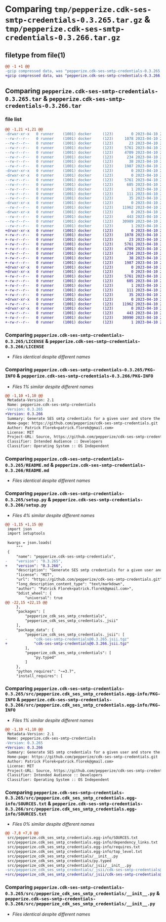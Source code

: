 # Comparing `tmp/pepperize.cdk-ses-smtp-credentials-0.3.265.tar.gz` & `tmp/pepperize.cdk-ses-smtp-credentials-0.3.266.tar.gz`

## filetype from file(1)

```diff
@@ -1 +1 @@
-gzip compressed data, was "pepperize.cdk-ses-smtp-credentials-0.3.265.tar", last modified: Mon Apr 10 23:10:07 2023, max compression
+gzip compressed data, was "pepperize.cdk-ses-smtp-credentials-0.3.266.tar", last modified: Mon Apr 10 23:15:18 2023, max compression
```

## Comparing `pepperize.cdk-ses-smtp-credentials-0.3.265.tar` & `pepperize.cdk-ses-smtp-credentials-0.3.266.tar`

### file list

```diff
@@ -1,21 +1,21 @@
-drwxr-xr-x   0 runner    (1001) docker     (123)        0 2023-04-10 23:10:07.008903 pepperize.cdk-ses-smtp-credentials-0.3.265/
--rw-r--r--   0 runner    (1001) docker     (123)     1078 2023-04-10 23:09:55.000000 pepperize.cdk-ses-smtp-credentials-0.3.265/LICENSE
--rw-r--r--   0 runner    (1001) docker     (123)       23 2023-04-10 23:09:55.000000 pepperize.cdk-ses-smtp-credentials-0.3.265/MANIFEST.in
--rw-r--r--   0 runner    (1001) docker     (123)     5761 2023-04-10 23:10:07.008903 pepperize.cdk-ses-smtp-credentials-0.3.265/PKG-INFO
--rw-r--r--   0 runner    (1001) docker     (123)     4709 2023-04-10 23:09:55.000000 pepperize.cdk-ses-smtp-credentials-0.3.265/README.md
--rw-r--r--   0 runner    (1001) docker     (123)      234 2023-04-10 23:09:55.000000 pepperize.cdk-ses-smtp-credentials-0.3.265/pyproject.toml
--rw-r--r--   0 runner    (1001) docker     (123)       38 2023-04-10 23:10:07.008903 pepperize.cdk-ses-smtp-credentials-0.3.265/setup.cfg
--rw-r--r--   0 runner    (1001) docker     (123)     1987 2023-04-10 23:09:55.000000 pepperize.cdk-ses-smtp-credentials-0.3.265/setup.py
-drwxr-xr-x   0 runner    (1001) docker     (123)        0 2023-04-10 23:10:07.004903 pepperize.cdk-ses-smtp-credentials-0.3.265/src/
-drwxr-xr-x   0 runner    (1001) docker     (123)        0 2023-04-10 23:10:07.004903 pepperize.cdk-ses-smtp-credentials-0.3.265/src/pepperize.cdk_ses_smtp_credentials.egg-info/
--rw-r--r--   0 runner    (1001) docker     (123)     5761 2023-04-10 23:10:06.000000 pepperize.cdk-ses-smtp-credentials-0.3.265/src/pepperize.cdk_ses_smtp_credentials.egg-info/PKG-INFO
--rw-r--r--   0 runner    (1001) docker     (123)      605 2023-04-10 23:10:06.000000 pepperize.cdk-ses-smtp-credentials-0.3.265/src/pepperize.cdk_ses_smtp_credentials.egg-info/SOURCES.txt
--rw-r--r--   0 runner    (1001) docker     (123)        1 2023-04-10 23:10:06.000000 pepperize.cdk-ses-smtp-credentials-0.3.265/src/pepperize.cdk_ses_smtp_credentials.egg-info/dependency_links.txt
--rw-r--r--   0 runner    (1001) docker     (123)      111 2023-04-10 23:10:06.000000 pepperize.cdk-ses-smtp-credentials-0.3.265/src/pepperize.cdk_ses_smtp_credentials.egg-info/requires.txt
--rw-r--r--   0 runner    (1001) docker     (123)       35 2023-04-10 23:10:06.000000 pepperize.cdk-ses-smtp-credentials-0.3.265/src/pepperize.cdk_ses_smtp_credentials.egg-info/top_level.txt
-drwxr-xr-x   0 runner    (1001) docker     (123)        0 2023-04-10 23:10:07.004903 pepperize.cdk-ses-smtp-credentials-0.3.265/src/pepperize_cdk_ses_smtp_credentials/
--rw-r--r--   0 runner    (1001) docker     (123)    11962 2023-04-10 23:09:55.000000 pepperize.cdk-ses-smtp-credentials-0.3.265/src/pepperize_cdk_ses_smtp_credentials/__init__.py
-drwxr-xr-x   0 runner    (1001) docker     (123)        0 2023-04-10 23:10:07.008903 pepperize.cdk-ses-smtp-credentials-0.3.265/src/pepperize_cdk_ses_smtp_credentials/_jsii/
--rw-r--r--   0 runner    (1001) docker     (123)      443 2023-04-10 23:09:55.000000 pepperize.cdk-ses-smtp-credentials-0.3.265/src/pepperize_cdk_ses_smtp_credentials/_jsii/__init__.py
--rw-r--r--   0 runner    (1001) docker     (123)    30989 2023-04-10 23:09:55.000000 pepperize.cdk-ses-smtp-credentials-0.3.265/src/pepperize_cdk_ses_smtp_credentials/_jsii/cdk-ses-smtp-credentials@0.3.265.jsii.tgz
--rw-r--r--   0 runner    (1001) docker     (123)        1 2023-04-10 23:09:55.000000 pepperize.cdk-ses-smtp-credentials-0.3.265/src/pepperize_cdk_ses_smtp_credentials/py.typed
+drwxr-xr-x   0 runner    (1001) docker     (123)        0 2023-04-10 23:15:18.372398 pepperize.cdk-ses-smtp-credentials-0.3.266/
+-rw-r--r--   0 runner    (1001) docker     (123)     1078 2023-04-10 23:15:04.000000 pepperize.cdk-ses-smtp-credentials-0.3.266/LICENSE
+-rw-r--r--   0 runner    (1001) docker     (123)       23 2023-04-10 23:15:04.000000 pepperize.cdk-ses-smtp-credentials-0.3.266/MANIFEST.in
+-rw-r--r--   0 runner    (1001) docker     (123)     5761 2023-04-10 23:15:18.372398 pepperize.cdk-ses-smtp-credentials-0.3.266/PKG-INFO
+-rw-r--r--   0 runner    (1001) docker     (123)     4709 2023-04-10 23:15:04.000000 pepperize.cdk-ses-smtp-credentials-0.3.266/README.md
+-rw-r--r--   0 runner    (1001) docker     (123)      234 2023-04-10 23:15:04.000000 pepperize.cdk-ses-smtp-credentials-0.3.266/pyproject.toml
+-rw-r--r--   0 runner    (1001) docker     (123)       38 2023-04-10 23:15:18.372398 pepperize.cdk-ses-smtp-credentials-0.3.266/setup.cfg
+-rw-r--r--   0 runner    (1001) docker     (123)     1987 2023-04-10 23:15:04.000000 pepperize.cdk-ses-smtp-credentials-0.3.266/setup.py
+drwxr-xr-x   0 runner    (1001) docker     (123)        0 2023-04-10 23:15:18.368398 pepperize.cdk-ses-smtp-credentials-0.3.266/src/
+drwxr-xr-x   0 runner    (1001) docker     (123)        0 2023-04-10 23:15:18.372398 pepperize.cdk-ses-smtp-credentials-0.3.266/src/pepperize.cdk_ses_smtp_credentials.egg-info/
+-rw-r--r--   0 runner    (1001) docker     (123)     5761 2023-04-10 23:15:18.000000 pepperize.cdk-ses-smtp-credentials-0.3.266/src/pepperize.cdk_ses_smtp_credentials.egg-info/PKG-INFO
+-rw-r--r--   0 runner    (1001) docker     (123)      605 2023-04-10 23:15:18.000000 pepperize.cdk-ses-smtp-credentials-0.3.266/src/pepperize.cdk_ses_smtp_credentials.egg-info/SOURCES.txt
+-rw-r--r--   0 runner    (1001) docker     (123)        1 2023-04-10 23:15:18.000000 pepperize.cdk-ses-smtp-credentials-0.3.266/src/pepperize.cdk_ses_smtp_credentials.egg-info/dependency_links.txt
+-rw-r--r--   0 runner    (1001) docker     (123)      111 2023-04-10 23:15:18.000000 pepperize.cdk-ses-smtp-credentials-0.3.266/src/pepperize.cdk_ses_smtp_credentials.egg-info/requires.txt
+-rw-r--r--   0 runner    (1001) docker     (123)       35 2023-04-10 23:15:18.000000 pepperize.cdk-ses-smtp-credentials-0.3.266/src/pepperize.cdk_ses_smtp_credentials.egg-info/top_level.txt
+drwxr-xr-x   0 runner    (1001) docker     (123)        0 2023-04-10 23:15:18.372398 pepperize.cdk-ses-smtp-credentials-0.3.266/src/pepperize_cdk_ses_smtp_credentials/
+-rw-r--r--   0 runner    (1001) docker     (123)    11962 2023-04-10 23:15:04.000000 pepperize.cdk-ses-smtp-credentials-0.3.266/src/pepperize_cdk_ses_smtp_credentials/__init__.py
+drwxr-xr-x   0 runner    (1001) docker     (123)        0 2023-04-10 23:15:18.372398 pepperize.cdk-ses-smtp-credentials-0.3.266/src/pepperize_cdk_ses_smtp_credentials/_jsii/
+-rw-r--r--   0 runner    (1001) docker     (123)      443 2023-04-10 23:15:04.000000 pepperize.cdk-ses-smtp-credentials-0.3.266/src/pepperize_cdk_ses_smtp_credentials/_jsii/__init__.py
+-rw-r--r--   0 runner    (1001) docker     (123)    30990 2023-04-10 23:15:04.000000 pepperize.cdk-ses-smtp-credentials-0.3.266/src/pepperize_cdk_ses_smtp_credentials/_jsii/cdk-ses-smtp-credentials@0.3.266.jsii.tgz
+-rw-r--r--   0 runner    (1001) docker     (123)        1 2023-04-10 23:15:04.000000 pepperize.cdk-ses-smtp-credentials-0.3.266/src/pepperize_cdk_ses_smtp_credentials/py.typed
```

### Comparing `pepperize.cdk-ses-smtp-credentials-0.3.265/LICENSE` & `pepperize.cdk-ses-smtp-credentials-0.3.266/LICENSE`

 * *Files identical despite different names*

### Comparing `pepperize.cdk-ses-smtp-credentials-0.3.265/PKG-INFO` & `pepperize.cdk-ses-smtp-credentials-0.3.266/PKG-INFO`

 * *Files 1% similar despite different names*

```diff
@@ -1,10 +1,10 @@
 Metadata-Version: 2.1
 Name: pepperize.cdk-ses-smtp-credentials
-Version: 0.3.265
+Version: 0.3.266
 Summary: Generate SES smtp credentials for a given user and store the credentials in a SecretsManager Secret.
 Home-page: https://github.com/pepperize/cdk-ses-smtp-credentials.git
 Author: Patrick Florek<patrick.florek@gmail.com>
 License: MIT
 Project-URL: Source, https://github.com/pepperize/cdk-ses-smtp-credentials.git
 Classifier: Intended Audience :: Developers
 Classifier: Operating System :: OS Independent
```

### Comparing `pepperize.cdk-ses-smtp-credentials-0.3.265/README.md` & `pepperize.cdk-ses-smtp-credentials-0.3.266/README.md`

 * *Files identical despite different names*

### Comparing `pepperize.cdk-ses-smtp-credentials-0.3.265/setup.py` & `pepperize.cdk-ses-smtp-credentials-0.3.266/setup.py`

 * *Files 4% similar despite different names*

```diff
@@ -1,15 +1,15 @@
 import json
 import setuptools
 
 kwargs = json.loads(
     """
 {
     "name": "pepperize.cdk-ses-smtp-credentials",
-    "version": "0.3.265",
+    "version": "0.3.266",
     "description": "Generate SES smtp credentials for a given user and store the credentials in a SecretsManager Secret.",
     "license": "MIT",
     "url": "https://github.com/pepperize/cdk-ses-smtp-credentials.git",
     "long_description_content_type": "text/markdown",
     "author": "Patrick Florek<patrick.florek@gmail.com>",
     "bdist_wheel": {
         "universal": true
@@ -22,15 +22,15 @@
     },
     "packages": [
         "pepperize_cdk_ses_smtp_credentials",
         "pepperize_cdk_ses_smtp_credentials._jsii"
     ],
     "package_data": {
         "pepperize_cdk_ses_smtp_credentials._jsii": [
-            "cdk-ses-smtp-credentials@0.3.265.jsii.tgz"
+            "cdk-ses-smtp-credentials@0.3.266.jsii.tgz"
         ],
         "pepperize_cdk_ses_smtp_credentials": [
             "py.typed"
         ]
     },
     "python_requires": "~=3.7",
     "install_requires": [
```

### Comparing `pepperize.cdk-ses-smtp-credentials-0.3.265/src/pepperize.cdk_ses_smtp_credentials.egg-info/PKG-INFO` & `pepperize.cdk-ses-smtp-credentials-0.3.266/src/pepperize.cdk_ses_smtp_credentials.egg-info/PKG-INFO`

 * *Files 1% similar despite different names*

```diff
@@ -1,10 +1,10 @@
 Metadata-Version: 2.1
 Name: pepperize.cdk-ses-smtp-credentials
-Version: 0.3.265
+Version: 0.3.266
 Summary: Generate SES smtp credentials for a given user and store the credentials in a SecretsManager Secret.
 Home-page: https://github.com/pepperize/cdk-ses-smtp-credentials.git
 Author: Patrick Florek<patrick.florek@gmail.com>
 License: MIT
 Project-URL: Source, https://github.com/pepperize/cdk-ses-smtp-credentials.git
 Classifier: Intended Audience :: Developers
 Classifier: Operating System :: OS Independent
```

### Comparing `pepperize.cdk-ses-smtp-credentials-0.3.265/src/pepperize.cdk_ses_smtp_credentials.egg-info/SOURCES.txt` & `pepperize.cdk-ses-smtp-credentials-0.3.266/src/pepperize.cdk_ses_smtp_credentials.egg-info/SOURCES.txt`

 * *Files 0% similar despite different names*

```diff
@@ -7,8 +7,8 @@
 src/pepperize.cdk_ses_smtp_credentials.egg-info/SOURCES.txt
 src/pepperize.cdk_ses_smtp_credentials.egg-info/dependency_links.txt
 src/pepperize.cdk_ses_smtp_credentials.egg-info/requires.txt
 src/pepperize.cdk_ses_smtp_credentials.egg-info/top_level.txt
 src/pepperize_cdk_ses_smtp_credentials/__init__.py
 src/pepperize_cdk_ses_smtp_credentials/py.typed
 src/pepperize_cdk_ses_smtp_credentials/_jsii/__init__.py
-src/pepperize_cdk_ses_smtp_credentials/_jsii/cdk-ses-smtp-credentials@0.3.265.jsii.tgz
+src/pepperize_cdk_ses_smtp_credentials/_jsii/cdk-ses-smtp-credentials@0.3.266.jsii.tgz
```

### Comparing `pepperize.cdk-ses-smtp-credentials-0.3.265/src/pepperize_cdk_ses_smtp_credentials/__init__.py` & `pepperize.cdk-ses-smtp-credentials-0.3.266/src/pepperize_cdk_ses_smtp_credentials/__init__.py`

 * *Files identical despite different names*

